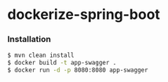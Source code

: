 # dockerize-spring-boot

### Installation

```sh
$ mvn clean install
$ docker build -t app-swagger .
$ docker run -d -p 8080:8080 app-swagger
```